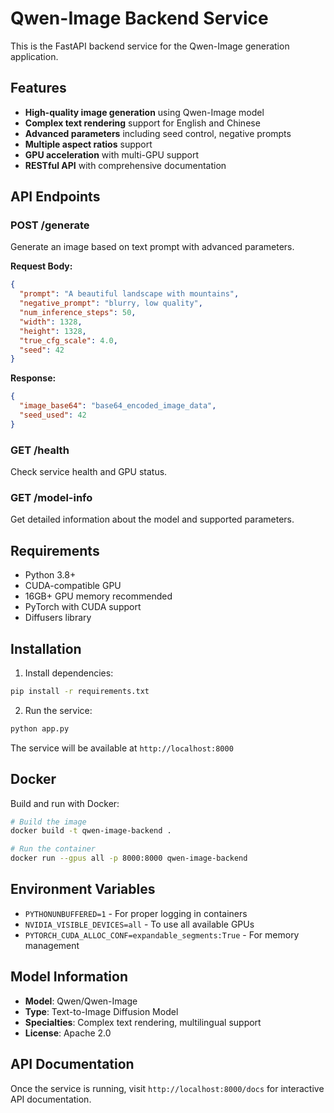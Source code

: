 # Qwen-Image Backend Service

This is the FastAPI backend service for the Qwen-Image generation application.

## Features

- **High-quality image generation** using Qwen-Image model
- **Complex text rendering** support for English and Chinese
- **Advanced parameters** including seed control, negative prompts
- **Multiple aspect ratios** support
- **GPU acceleration** with multi-GPU support
- **RESTful API** with comprehensive documentation

## API Endpoints

### POST /generate
Generate an image based on text prompt with advanced parameters.

**Request Body:**
```json
{
  "prompt": "A beautiful landscape with mountains",
  "negative_prompt": "blurry, low quality",
  "num_inference_steps": 50,
  "width": 1328,
  "height": 1328,
  "true_cfg_scale": 4.0,
  "seed": 42
}
```

**Response:**
```json
{
  "image_base64": "base64_encoded_image_data",
  "seed_used": 42
}
```

### GET /health
Check service health and GPU status.

### GET /model-info
Get detailed information about the model and supported parameters.

## Requirements

- Python 3.8+
- CUDA-compatible GPU
- 16GB+ GPU memory recommended
- PyTorch with CUDA support
- Diffusers library

## Installation

1. Install dependencies:
```bash
pip install -r requirements.txt
```

2. Run the service:
```bash
python app.py
```

The service will be available at `http://localhost:8000`

## Docker

Build and run with Docker:

```bash
# Build the image
docker build -t qwen-image-backend .

# Run the container
docker run --gpus all -p 8000:8000 qwen-image-backend
```

## Environment Variables

- `PYTHONUNBUFFERED=1` - For proper logging in containers
- `NVIDIA_VISIBLE_DEVICES=all` - To use all available GPUs
- `PYTORCH_CUDA_ALLOC_CONF=expandable_segments:True` - For memory management

## Model Information

- **Model**: Qwen/Qwen-Image
- **Type**: Text-to-Image Diffusion Model
- **Specialties**: Complex text rendering, multilingual support
- **License**: Apache 2.0

## API Documentation

Once the service is running, visit `http://localhost:8000/docs` for interactive API documentation.